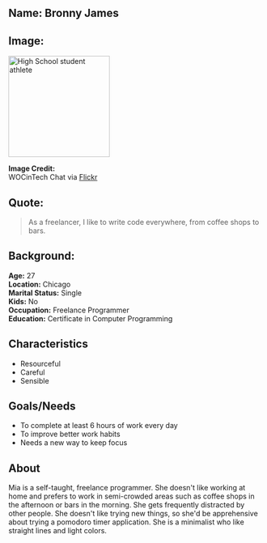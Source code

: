 ## Name: Bronny James

## Image: 
<img src="https://www.google.com/url?sa=i&url=https%3A%2F%2Fwww.nbclosangeles.com%2Fnews%2Fsports%2Fbronny-james-lebrons-son-joins-pro-esports-organization%2F2420896%2F&psig=AOvVaw3q7evau64VtzVMK3m37xsr&ust=1612048810127000&source=images&cd=vfe&ved=0CAIQjRxqFwoTCMDO5_ejwu4CFQAAAAAdAAAAABAO" width="200px" alt="High School student athlete" />

**Image Credit:**  
WOCinTech Chat via [Flickr](https://www.flickr.com/photos/wocintechchat/25388752744/)

## Quote:
> As a freelancer, I like to write code everywhere, from coffee shops to bars.

## Background:

**Age:** 27<br> 
**Location:** Chicago<br> 
**Marital Status:** Single<br> 
**Kids:** No<br> 
**Occupation:** Freelance Programmer<br> 
**Education:** Certificate in Computer Programming

## Characteristics
* Resourceful
* Careful
* Sensible

## Goals/Needs

* To complete at least 6 hours of work every day
* To improve better work habits
* Needs a new way to keep focus


## About
Mia is a self-taught, freelance programmer. She doesn't like working at home and prefers to work
in semi-crowded areas such as coffee shops in the afternoon or bars in the morning. She gets 
frequently distracted by other people. She doesn't like trying new things, so she'd be apprehensive
about trying a pomodoro timer application. She is a minimalist who like straight lines and light
colors.
